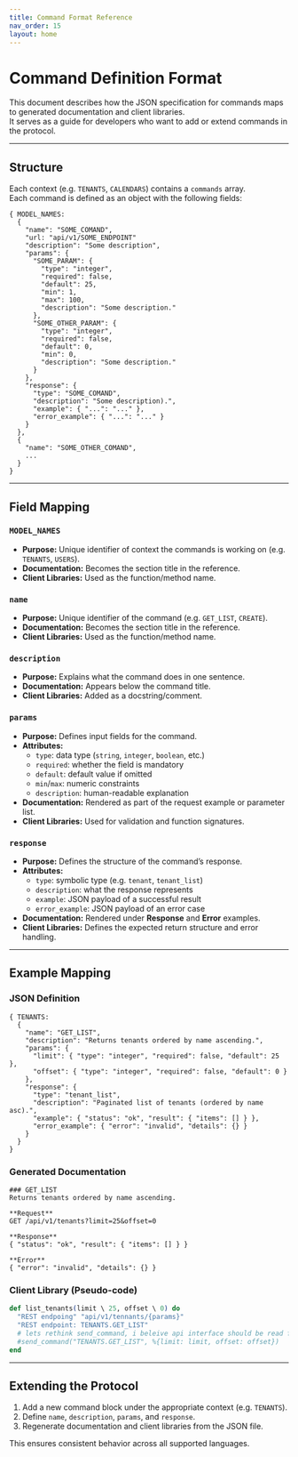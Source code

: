```yaml
---
title: Command Format Reference
nav_order: 15
layout: home
---
```


# Command Definition Format

This document describes how the JSON specification for commands maps to generated documentation and client libraries.  
It serves as a guide for developers who want to add or extend commands in the protocol.

---

## Structure

Each context (e.g. `TENANTS`, `CALENDARS`) contains a `commands` array.  
Each command is defined as an object with the following fields:

```
{ MODEL_NAMES: 
  {
    "name": "SOME_COMAND",
    "url: "api/v1/SOME_ENDPOINT"
    "description": "Some description",
    "params": {
      "SOME_PARAM": {
        "type": "integer",
        "required": false,
        "default": 25,
        "min": 1,
        "max": 100,
        "description": "Some description."
      },
      "SOME_OTHER_PARAM": {
        "type": "integer",
        "required": false,
        "default": 0,
        "min": 0,
        "description": "Some description."
      }
    },
    "response": {
      "type": "SOME_COMAND",
      "description": "Some description).",
      "example": { "...": "..." },
      "error_example": { "...": "..." }
    }
  },
  {
    "name": "SOME_OTHER_COMAND",
    ...
  }
}
```

---

## Field Mapping
### `MODEL_NAMES`
- **Purpose:** Unique identifier of context the commands is working on (e.g. `TENANTS`, `USERS`).
- **Documentation:** Becomes the section title in the reference.
- **Client Libraries:** Used as the function/method name.

### `name`
- **Purpose:** Unique identifier of the command (e.g. `GET_LIST`, `CREATE`).
- **Documentation:** Becomes the section title in the reference.
- **Client Libraries:** Used as the function/method name.

### `description`
- **Purpose:** Explains what the command does in one sentence.
- **Documentation:** Appears below the command title.
- **Client Libraries:** Added as a docstring/comment.

### `params`
- **Purpose:** Defines input fields for the command.
- **Attributes:**
  - `type`: data type (`string`, `integer`, `boolean`, etc.)
  - `required`: whether the field is mandatory
  - `default`: default value if omitted
  - `min`/`max`: numeric constraints
  - `description`: human-readable explanation
- **Documentation:** Rendered as part of the request example or parameter list.
- **Client Libraries:** Used for validation and function signatures.

### `response`
- **Purpose:** Defines the structure of the command’s response.
- **Attributes:**
  - `type`: symbolic type (e.g. `tenant`, `tenant_list`)
  - `description`: what the response represents
  - `example`: JSON payload of a successful result
  - `error_example`: JSON payload of an error case
- **Documentation:** Rendered under **Response** and **Error** examples.
- **Client Libraries:** Defines the expected return structure and error handling.

---

## Example Mapping

### JSON Definition
```
{ TENANTS:
  {
    "name": "GET_LIST",
    "description": "Returns tenants ordered by name ascending.",
    "params": {
      "limit": { "type": "integer", "required": false, "default": 25 },
      "offset": { "type": "integer", "required": false, "default": 0 }
    },
    "response": {
      "type": "tenant_list",
      "description": "Paginated list of tenants (ordered by name asc).",
      "example": { "status": "ok", "result": { "items": [] } },
      "error_example": { "error": "invalid", "details": {} }
    }
  }
}
```

### Generated Documentation
```
### GET_LIST
Returns tenants ordered by name ascending.

**Request**
GET /api/v1/tenants?limit=25&offset=0

**Response**
{ "status": "ok", "result": { "items": [] } }

**Error**
{ "error": "invalid", "details": {} }
```

### Client Library (Pseudo-code)
```elixir
def list_tenants(limit \ 25, offset \ 0) do
  "REST endpoing" "api/v1/tennants/{params}"
  "REST endpoint: TENANTS.GET_LIST" 
  # lets rethink send_command, i beleive api interface should be read from an environment variable in the client
  #send_command("TENANTS.GET_LIST", %{limit: limit, offset: offset})
end
```

---

## Extending the Protocol

1. Add a new command block under the appropriate context (e.g. `TENANTS`).
2. Define `name`, `description`, `params`, and `response`.
3. Regenerate documentation and client libraries from the JSON file.

This ensures consistent behavior across all supported languages.
